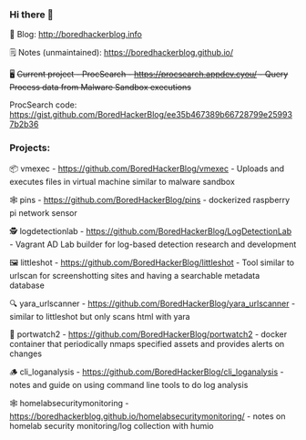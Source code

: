 ### Hi there 👋

📝 Blog: http://boredhackerblog.info 

🗒️ Notes (unmaintained): https://boredhackerblog.github.io/

🖥️ ~~Current project - ProcSearch - https://procsearch.appdev.cyou/ - Query Process data from Malware Sandbox executions~~

ProcSearch code: https://gist.github.com/BoredHackerBlog/ee35b467389b66728799e259937b2b36

### Projects:

📦 vmexec - https://github.com/BoredHackerBlog/vmexec - Uploads and executes files in virtual machine similar to malware sandbox

🕸️ pins - https://github.com/BoredHackerBlog/pins - dockerized raspberry pi network sensor

🕵️ logdetectionlab - https://github.com/BoredHackerBlog/LogDetectionLab - Vagrant AD Lab builder for log-based detection research and development

🖼️ littleshot - https://github.com/BoredHackerBlog/littleshot - Tool similar to urlscan for screenshotting sites and having a searchable metadata database

🔍 yara_urlscanner - https://github.com/BoredHackerBlog/yara_urlscanner - similar to littleshot but only scans html with yara

🔎 portwatch2 - https://github.com/BoredHackerBlog/portwatch2 - docker container that periodically nmaps specified assets and provides alerts on changes

🪵 cli_loganalysis - https://github.com/BoredHackerBlog/cli_loganalysis - notes and guide on using command line tools to do log analysis

🕸️ homelabsecuritymonitoring - https://boredhackerblog.github.io/homelabsecuritymonitoring/ - notes on homelab security monitoring/log collection with humio
